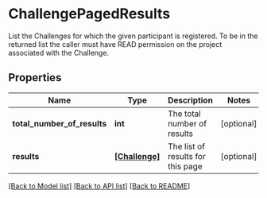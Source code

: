 # ChallengePagedResults

List the Challenges for which the given participant is registered. To be in the returned list the caller must have READ permission on the project associated with the Challenge.
## Properties
Name | Type | Description | Notes
------------ | ------------- | ------------- | -------------
**total_number_of_results** | **int** | The total number of results | [optional] 
**results** | [**[Challenge]**](Challenge.md) | The list of results for this page | [optional] 

[[Back to Model list]](../README.md#documentation-for-models) [[Back to API list]](../README.md#documentation-for-api-endpoints) [[Back to README]](../README.md)


